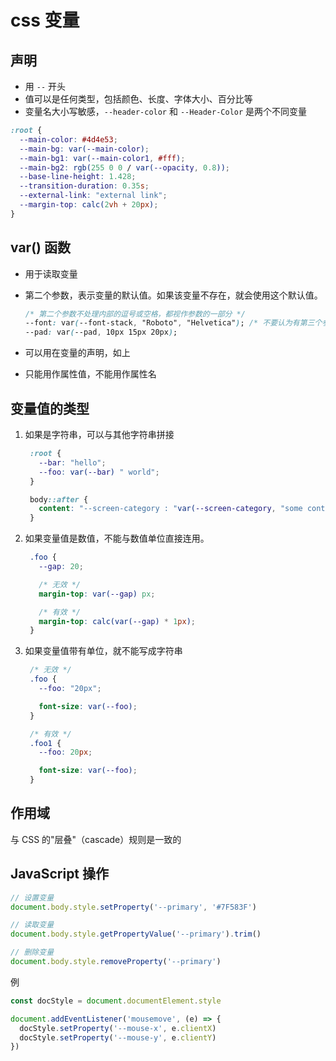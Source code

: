 # css 变量

## 声明

- 用 `--` 开头
- 值可以是任何类型，包括颜色、长度、字体大小、百分比等
- 变量名大小写敏感，`--header-color` 和 `--Header-Color` 是两个不同变量

```css
:root {
  --main-color: #4d4e53;
  --main-bg: var(--main-color);
  --main-bg1: var(--main-color1, #fff);
  --main-bg2: rgb(255 0 0 / var(--opacity, 0.8));
  --base-line-height: 1.428;
  --transition-duration: 0.35s;
  --external-link: "external link";
  --margin-top: calc(2vh + 20px);
}
```

## var() 函数

- 用于读取变量
- 第二个参数，表示变量的默认值。如果该变量不存在，就会使用这个默认值。

  ```css
  /* 第二个参数不处理内部的逗号或空格，都视作参数的一部分 */
  --font: var(--font-stack, "Roboto", "Helvetica"); /* 不要认为有第三个参数 */
  --pad: var(--pad, 10px 15px 20px);
  ```

- 可以用在变量的声明，如上
- 只能用作属性值，不能用作属性名

## 变量值的类型

1. 如果是字符串，可以与其他字符串拼接

   ```css
    :root {
      --bar: "hello";
      --foo: var(--bar) " world";
    }

    body::after {
      content: "--screen-category : "var(--screen-category, "some content");
    }

   ```

2. 如果变量值是数值，不能与数值单位直接连用。

   ```css
    .foo {
      --gap: 20;

      /* 无效 */
      margin-top: var(--gap) px;

      /* 有效 */
      margin-top: calc(var(--gap) * 1px);
    }
   ```

3. 如果变量值带有单位，就不能写成字符串

   ```css
    /* 无效 */
    .foo {
      --foo: "20px";

      font-size: var(--foo);
    }

    /* 有效 */
    .foo1 {
      --foo: 20px;

      font-size: var(--foo);
    }
   ```

## 作用域

与 CSS 的"层叠"（cascade）规则是一致的

## JavaScript 操作

```ts
// 设置变量
document.body.style.setProperty('--primary', '#7F583F')

// 读取变量
document.body.style.getPropertyValue('--primary').trim()

// 删除变量
document.body.style.removeProperty('--primary')
```

例

```ts
const docStyle = document.documentElement.style

document.addEventListener('mousemove', (e) => {
  docStyle.setProperty('--mouse-x', e.clientX)
  docStyle.setProperty('--mouse-y', e.clientY)
})
```
